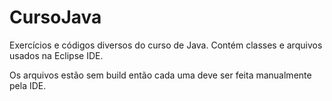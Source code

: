# CursoJava

Exercícios e códigos diversos do curso de Java. Contém classes e arquivos usados na Eclipse IDE.

Os arquivos estão sem build então cada uma deve ser feita manualmente pela IDE.
